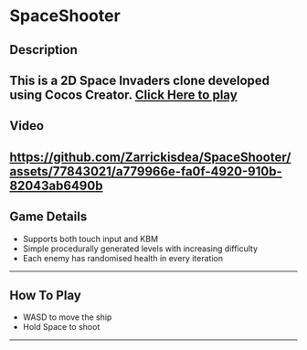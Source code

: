 # SpaceShooter

## Description
This is a 2D Space Invaders clone developed using Cocos Creator.
[Click Here to play](https://zarrickisdea.itch.io/space-shooter)
---
## Video
https://github.com/Zarrickisdea/SpaceShooter/assets/77843021/a779966e-fa0f-4920-910b-82043ab6490b
---
## Game Details
- Supports both touch input and KBM
- Simple procedurally generated levels with increasing difficulty
- Each enemy has randomised health in every iteration
---
## How To Play
- WASD to move the ship
- Hold Space to shoot
---

